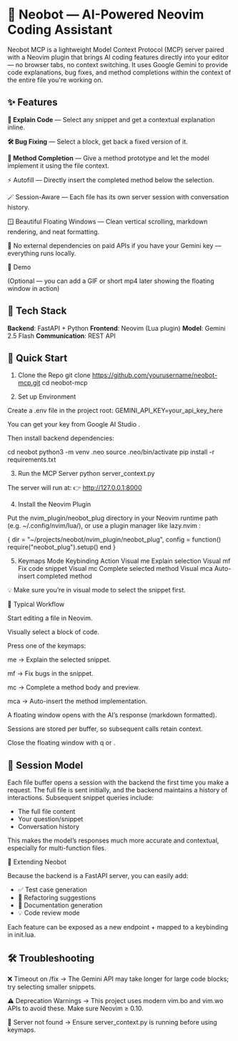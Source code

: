 # 🧠 Neobot — AI-Powered Neovim Coding Assistant

Neobot MCP is a lightweight Model Context Protocol (MCP) server paired with a Neovim plugin that brings AI coding features directly into your editor — no browser tabs, no context switching.
It uses Google Gemini to provide code explanations, bug fixes, and method completions within the context of the entire file you're working on.

## ✨ Features

**📝 Explain Code** — Select any snippet and get a contextual explanation inline.

**🛠 Bug Fixing** — Select a block, get back a fixed version of it.

**🧠 Method Completion** — Give a method prototype and let the model implement it using the file context.

⚡ Autofill — Directly insert the completed method below the selection.

🪄 Session-Aware — Each file has its own server session with conversation history.

🪟 Beautiful Floating Windows — Clean vertical scrolling, markdown rendering, and neat formatting.

🛑 No external dependencies on paid APIs if you have your Gemini key — everything runs locally.

📸 Demo

(Optional — you can add a GIF or short mp4 later showing the floating window in action)

## 🧰 Tech Stack

**Backend**: FastAPI + Python
**Frontend**: Neovim (Lua plugin)
**Model**: Gemini 2.5 Flash
**Communication**: REST API

## 🚀 Quick Start
1. Clone the Repo
git clone https://github.com/yourusername/neobot-mcp.git
cd neobot-mcp

2. Set up Environment

Create a .env file in the project root:
GEMINI_API_KEY=your_api_key_here

You can get your key from Google AI Studio
.

Then install backend dependencies:

cd neobot
python3 -m venv .neo
source .neo/bin/activate
pip install -r requirements.txt

3. Run the MCP Server
python server_context.py


The server will run at:
👉 http://127.0.0.1:8000

4. Install the Neovim Plugin

Put the nvim_plugin/neobot_plug directory in your Neovim runtime path (e.g. ~/.config/nvim/lua/), or use a plugin manager like lazy.nvim
:

{
  dir = "~/projects/neobot/nvim_plugin/neobot_plug",
  config = function()
    require("neobot_plug").setup()
  end
}

5. Keymaps
Mode	Keybinding	Action
Visual	<leader>me	Explain selection
Visual	<leader>mf	Fix code snippet
Visual	<leader>mc	Complete selected method
Visual	<leader>mca	Auto-insert completed method

💡 Make sure you’re in visual mode to select the snippet first.

🔁 Typical Workflow

Start editing a file in Neovim.

Visually select a block of code.

Press one of the keymaps:

<leader>me → Explain the selected snippet.

<leader>mf → Fix bugs in the snippet.

<leader>mc → Complete a method body and preview.

<leader>mca → Auto-insert the method implementation.

A floating window opens with the AI’s response (markdown formatted).

Sessions are stored per buffer, so subsequent calls retain context.

Close the floating window with q or <Esc>.

## 🧠 Session Model

Each file buffer opens a session with the backend the first time you make a request.
The full file is sent initially, and the backend maintains a history of interactions.
Subsequent snippet queries include:
- The full file content
- Your question/snippet
- Conversation history

This makes the model’s responses much more accurate and contextual, especially for multi-function files.

🧩 Extending Neobot

Because the backend is a FastAPI server, you can easily add:
- ✅ Test case generation
- 🧪 Refactoring suggestions
- 📝 Documentation generation
- 💡 Code review mode

Each feature can be exposed as a new endpoint + mapped to a keybinding in init.lua.

## 🛠 Troubleshooting

❌ Timeout on /fix → The Gemini API may take longer for large code blocks; try selecting smaller snippets.

⚠️ Deprecation Warnings → This project uses modern vim.bo and vim.wo APIs to avoid these. Make sure Neovim ≥ 0.10.

🧱 Server not found → Ensure server_context.py is running before using keymaps.
